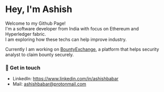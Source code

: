 # Hey, I'm Ashish 
Welcome to my Github Page!</br>
I'm a software developer from India with focus on Ethereum and Hyperledger fabric.</br>
I am exploring how these techs can help improve industry.</br>


Currently I am working on [BountyExchange](https://github.com/ashishbabar/bounty-exchange), a platform that helps security analyst to claim bounty securely.

### :speech_balloon: Get in touch
- LinkedIn: https://www.linkedin.com/in/ashishbabar
- Mail: ashishbabar@protonmail.com
<!---
ashishbabar/ashishbabar is a ✨ special ✨ repository because its `README.md` (this file) appears on your GitHub profile.
You can click the Preview link to take a look at your changes.
--->
